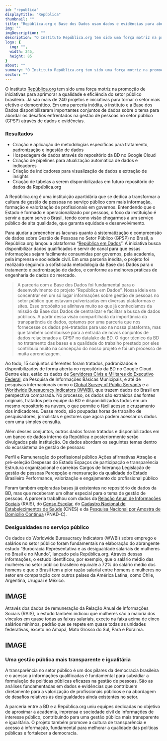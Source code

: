 ```yaml
---
id: "republica"
displayTitle: "República"
thumbnail: ""
title: "República.org e Base dos Dados usam dados e evidências para abordar desafios na gestão de pessoas no setor público"
img: ""
imgDescription: ""
description: "O Instituto República.org tem sido uma força motriz na promoção de iniciativas para aprimorar a qualidade e eficiência do setor público brasileiro. Já são mais de 240 projetos e iniciativas para tornar o setor mais efetivo e democrático. Em uma parceria inédita, o instituto e a Base dos Dados disponibilizaram importantes conjuntos de dados sobre o tema para abordar os desafios enfrentados na gestão de pessoas no setor público (GPSP) através de dados e evidências. "
logo: {
  img: "",
  width: 245,
  height: 85
}
about: ""
summary: "O Instituto República.org tem sido uma força motriz na promoção de iniciativas para aprimorar a qualidade e eficiência do setor público brasileiro. Já são mais de 240 projetos e iniciativas para tornar o setor mais efetivo e democrático. Em uma parceria inédita, o instituto e a Base dos Dados disponibilizaram importantes conjuntos de dados sobre o tema para abordar os desafios enfrentados na gestão de pessoas no setor público (GPSP) através de dados e evidências. "
sector: ""
---
```


O Instituto [República.org](https://republica.org/) tem sido uma força motriz na promoção de iniciativas para aprimorar a qualidade e eficiência do setor público brasileiro. Já são mais de 240 projetos e iniciativas para tornar o setor mais efetivo e democrático. Em uma parceria inédita, o instituto e a Base dos Dados disponibilizaram importantes conjuntos de dados sobre o tema para abordar os desafios enfrentados na gestão de pessoas no setor público (GPSP) através de dados e evidências. 

### Resultados

- Criação e aplicação de metodologias específicas para tratamento, padronização e ingestão de dados
- Hospedagem de dados através do repositório da BD no Google Cloud
- Criação de pipelines para atualização automática de dados e indicadores
- Criação de indicadores para visualização de dados e extração de insights
- Criação de tabelas a serem disponibilizadas em futuro repositório de dados da República.org

A República.org é uma instituição apartidária que se dedica a transformar a cultura de gestão de pessoas no serviço público com mais informação, formação e valorização de profissionais em governos.  Entendendo que o Estado é formado e operacionalizado por pessoas, o foco da instituição é servir a quem serve o Brasil, tendo como visão chegarmos a um serviço público de alta qualidade, que garanta equidade e desenvolvimento. 

Para ajudar a preencher as lacunas quanto à sistematização e compreensão de dados sobre Gestão de Pessoas no Setor Público (GPSP) no Brasil, a República.org lançou a plataforma “[República em Dados](https://dados.republica.org/)”. A iniciativa busca disponibilizar dados qualificados e servir de canal para que essas informações sejam facilmente consumidas por governos, pela academia, pela imprensa e sociedade civil. Em uma parceria inédita, o projeto foi realizado seguindo a sofisticada metodologia da Base dos Dados para o tratamento e padronização de dados, e conforme as melhores práticas de engenharia de dados do mercado. 

<Blockquote caption="Paula Frias, Mestre em Ciência Política e Analista de Dados na República.org">
A parceria com a Base dos Dados foi fundamental para o desenvolvimento do projeto “República em Dados”.  Nossa ideia era concentrar em um só lugar informações sobre gestão de pessoas no setor público que estavam  pulverizadas em diversas plataformas e sites. Esse propósito se alinhava muito ao que já conhecíamos da missão da Base dos Dados de centralizar e  facilitar a busca de dados públicos.  A partir dessa visão compartilhada da importância da transparência de dados,  optamos por uma parceria que nos fornecesse os dados pré-tratados para uso na nossa plataforma, mas que também contribuísse para a entrada de novos conjuntos de dados relacionados a GPSP no datalake da BD. 
O rigor técnico da BD no tratamento das bases e a qualidade do trabalho prestado por eles contribuiu muito na concepção do nosso projeto  e foi um processo de muita aprendizagem.
</Blockquote>

Ao todo, 15 conjuntos diferentes foram tratados, padronizados e disponibilizados de forma aberta no repositório da BD no Google Cloud. Dentre eles, estão os dados de [Servidores Civis e Militares do Executivo Federal](https://basedosdados.org/dataset/br-cgu-servidores-executivo-federal), da Pesquisa de Informações Básicas Municipais, e até de pesquisas internacionais como o [Global Survey of Public Servants](https://basedosdados.org/dataset/world-gsps-consortium-gsps) e a [Worldwide Bureaucracy Indicators (WWBI)](https://basedosdados.org/dataset/world-wb-wwbi), que trazem dados do Brasil em perspectiva comparada. No processo, os dados são extraídos das fontes originais, tratados pela equipe da BD e disponibilizados todos em um mesmo repositório na nuvem, o que permite o fácil acesso e cruzamento dos indicadores. Desse modo, são poupadas horas de trabalho de pesquisadores, jornalistas e gestores que agora podem acessar os dados com uma simples consulta.

Além desses conjuntos, outros dados foram tratados e disponibilizados em um banco de dados interno da República e posteriormente serão divulgados pela instituição. Os dados abordam os seguintes temas dentro do ecossistema de gestão de pessoas: 

Perfil e Remuneração do profissional público
Ações afirmativas
Atração e pré-seleção
Despesas do Estado
Espaços de participação e transparência
Estrutura organizacional e carreiras
Cargos de liderança
Legislação de gestão de pessoas 
Percepção e mensuração da qualidade do Estado Brasileiro
Performance, valorização e engajamento do profissional público

Foram também exploradas bases já existentes no repositório de dados da BD, mas que receberam um olhar especial para o tema de gestão de pessoas. A parceria trabalhou com dados da [Relação Anual de Informações Sociais](https://basedosdados.org/dataset/br-me-rais) (RAIS), do [Censo Escolar](https://basedosdados.org/dataset/br-inep-censo-escolar), do [Cadastro Nacional de Estabelecimentos de Saúde](https://basedosdados.org/dataset/br-ms-cnes) (CNES) e da [Pesquisa Nacional por Amostra de Domicílio Contínua](https://basedosdados.org/dataset/br-ibge-pnadc) (PNAD-C).

### Desigualdades no serviço público

Os dados do Worldwide Bureaucracy Indicators (WWBI) sobre emprego e salários no setor público foram fundamentais na elaboração do abrangente estudo “Burocracia Representativa e as desigualdade salariais de mulheres no Brasil e no Mundo”, lançado pela República.org. Através dessas informações, o estudo identificou, por exemplo, que o salário médio das mulheres no setor público brasileiro equivale a 72% do salário médio dos homens e que o Brasil tem a pior razão salarial entre homens e mulheres no setor em comparação com outros países da América Latina, como Chile, Argentina, Uruguai e México.

## IMAGE

Através dos dados de remuneração da Relação Anual de Informações Sociais (RAIS), o estudo também indicou que mulheres são a maioria dos vínculos em quase todas as faixas salariais, exceto na faixa acima de cinco salários mínimos, padrão que se repete em quase todas as unidades federativas, exceto no Amapá, Mato Grosso do Sul, Pará e Roraima. 

## IMAGE

### Uma gestão pública mais transparente e igualitária

A transparência no setor público é um dos pilares da democracia brasileira e o acesso a informações qualificadas é fundamental para subsidiar a formulação de políticas públicas eficazes na gestão de pessoas. São as análises fundamentadas em dados e evidências que contribuem diretamente para a valorização de profissionais públicos e na abordagem de desafios relativos às desigualdades ainda existentes no setor.

A parceria entre a BD e a República.org uniu equipes dedicadas no objetivo de aproximar a academia, imprensa e sociedade civil de informações de interesse público, contribuindo para uma gestão pública mais transparente e igualitária. O projeto também promove a cultura de transparência e acesso à informação, fundamental para melhorar a qualidade das políticas públicas e fortalecer a democracia.